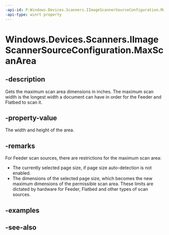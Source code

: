 ----api-id: P:Windows.Devices.Scanners.IImageScannerSourceConfiguration.MaxScanArea
-api-type: winrt property
---<!-- Property syntaxpublic Windows.Foundation.Size MaxScanArea { get; }--># Windows.Devices.Scanners.IImageScannerSourceConfiguration.MaxScanArea## -descriptionGets the maximum scan area dimensions in inches. The maximum scan width is the longest width a document can have in order for the Feeder and Flatbed to scan it.## -property-valueThe width and height of the area.## -remarksFor Feeder scan sources, there are restrictions for the maximum scan area: + The currently selected page size, if page size auto-detection is not enabled.+ The dimensions of the selected page size, which becomes the new maximum dimensions of the permissible scan area. These limits are dictated by hardware for Feeder, Flatbed and other types of scan sources.## -examples## -see-also